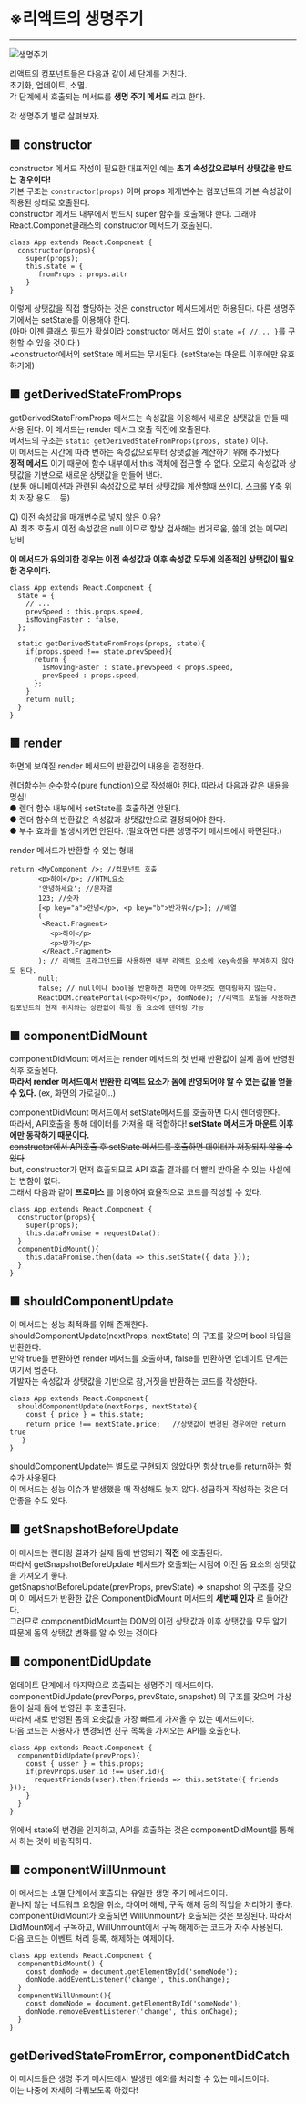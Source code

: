 # ※리액트의 생명주기
- - -

![생명주기](https://user-images.githubusercontent.com/47100931/88213954-5d412d00-cc94-11ea-8dc3-ac557a09282a.png)


리액트의 컴포넌트들은 다음과 같이 세 단계를 거친다.    
초기화, 업데이트, 소멸.    
각 단계에서 호출되는 메서드를 **생명 주기 메서드** 라고 한다.   

각 생명주기 별로 살펴보자.   

## ■ constructor    
constructor 메서드 작성이 필요한 대표적인 예는 **초기 속성값으로부터 상탯값을 만드는 경우이다!**    
기본 구조는 ```constructor(props)``` 이며 props 매개변수는 컴포넌트의 기본 속성값이 적용된 상태로 호출된다.    
constructor 메서드 내부에서 반드시 super 함수를 호출해야 한다. 그래야 React.Componet클래스의 constructor 메서드가 호출된다.   

```
class App extends React.Component {
  constructor(props){
    super(props);
    this.state = {
       fromProps : props.attr
    }
}
```
이렇게 상탯값을 직접 할당하는 것은 constructor 메서드에서만 허용된다. 다른 생명주기에서는 setState를 이용해야 한다.   
(아마 이젠 클래스 필드가 확실이라 constructor 메서드 없이 ```state ={ //... }```를 구현할 수 있을 것이다.)    
  +constructor에서의 setState 메서드는 무시된다. (setState는 마운트 이후에만 유효하기에)    
  
  
## ■ getDerivedStateFromProps    
getDerivedStateFromProps 메서드는 속성값을 이용해서 새로운 상탯값을 만들 때 사용 된다. 이 메서드는 render 메서그 호출 직전에 호출된다.   
메서드의 구조는 ```static getDerivedStateFromProps(props, state)``` 이다.  
이 메서드는 시간에 따라 변하는 속성값으로부터 상탯값을 계산하기 위해 추가됐다.    
**정적 메서드** 이기 때문에 함수 내부에서 this 객체에 접근할 수 없다. 오로지 속성값과 상탯값을 기반으로 새로운 상탯값을 만들어 낸다.   
(보통 애니메이션과 관련된 속성값으로 부터 상탯값을 계산할때 쓰인다. 스크롤 Y축 위치 저장 용도... 등)    

Q) 이전 속성값을 매개변수로 넣지 않은 이유?   
A) 최초 호출시 이전 속성값은 null 이므로 항상 검사해는 번거로움,  쓸데 없는 메모리 낭비    

**이 메서드가 유의미한 경우는 이전 속성값과 이후 속성값 모두에 의존적인 상탯값이 필요한 경우이다.**    
```
class App extends React.Component {
  state = {
    // ...  
    prevSpeed : this.props.speed,
    isMovingFaster : false,
  };
  
  static getDerivedStateFromProps(props, state){
    if(props.speed !== state.prevSpeed){
      return {
        isMovingFaster : state.prevSpeed < props.speed,
        prevSpeed : props.speed,
      };
    }
    return null;
  }
}
```

## ■ render    
화면에 보여질 render 메서드의 반환값의 내용을 결정한다.   

렌더함수는 순수함수(pure function)으로 작성해야 한다. 따라서 다음과 같은 내용을 명심!   
● 렌더 함수 내부에서 setState를 호출하면 안된다.   
● 렌더 함수의 반환값은 속성값과 상탯값만으로 결정되어야 한다.   
● 부수 효과를 발생시키면 안된다. (필요하면 다른 생명주기 메서드에서 하면된다.)

render 메서드가 반환할 수 있는 형태    
```
return <MyComponent />; //컴포넌트 호출
       <p>하이</p>; //HTML요소
       '안녕하세요'; //문자열
       123; //숫자
       [<p key="a">안녕</p>, <p key="b">반가워</p>]; //배열   
       (
        <React.Fragment>
          <p>하이</p>
          <p>방가</p>
        </React.Fragment>
       ); // 리액트 프래그먼드를 사용하면 내부 리액트 요소에 key속성을 부여하지 않아도 된다.   
       null;
       false; // null이나 bool을 반환하면 화면에 아무것도 랜더링하지 않는다.
       ReactDOM.createPortal(<p>하이</p>, domNode); //리액트 포털을 사용하면 컴포넌트의 현재 위치와는 상관없이 특정 돔 요소에 렌더링 가능
```

## ■ componentDidMount  
componentDidMount 메서드는 render 메서드의 첫 번째 반환값이 실제 돔에 반영된 직후 호출된다.   
**따라서 render 메서드에서 반환한 리엑트 요소가 돔에 반영되어야 알 수 있는 값을 얻을 수 있다.** (ex, 화면의 가로길이..)   

componentDidMount 메서드에서 setState메서드를 호출하면 다시 렌더링한다.   
따라서, API호출을 통해 데이터를 가져올 때 적합하다! **setState 메서드가 마운트 이후에만 동작하기 때문이다.**    
~~constructor에서 API호출 후 setState 메서드를 호출하면 데이터가 저장되지 않을 수 있다~~    
but, constructor가 먼저 호출되므로 API 호출 결과를 더 빨리 받아올 수 있는 사실에는 변함이 없다.    
그래서 다음과 같이 **프로미스** 를 이용하여 효율적으로 코드를 작성할 수 있다.   
```
class App extends React.Component {
  constructor(props){
    super(props);
    this.dataPromise = requestData();
  }
  componentDidMount(){
    this.dataPromise.then(data => this.setState({ data }));
  }
}
``` 


## ■ shouldComponentUpdate   
이 메서드는 성능 최적화를 위해 존재한다.   
shouldComponentUpdate(nextProps, nextState) 의 구조를 갖으며 bool 타입을 반환한다.   
만약 true를 반환하면 render 메서드를 호출하며,  false를 반환하면 업데이트 단계는 여기서 멈춘다.   
개발자는 속성값과 상탯값을 기반으로 참,거짓을 반환하는 코드를 작성한다.
```
class App extends React.Component{
  shouldComponentUpdate(nextPorps, nextState){
    const { price } = this.state;
    return price !== nextState.price;   //상탯값이 변경된 경우에만 return true
   }
}
```   

shouldComponentUpdate는 별도로 구현되지 않았다면 항상 true를 return하는 함수가 사용된다.   
이 메서드는 성능 이슈가 발생했을 때 작성해도 늦지 않다. 성급하게 작성하는 것은 더 안좋을 수도 있다.   


## ■ getSnapshotBeforeUpdate   
이 메서드는 랜더링 결과가 실제 돔에 반영되기 **직전** 에 호출된다.   
따라서 getSnapshotBeforeUpdate 메서드가 호출되는 시점에 이전 돔 요소의 상탯값을 가져오기 좋다.    
getSnapshotBeforeUpdate(prevProps, prevState) => snapshot 의 구조를 갖으며 이 메서드가 반환한 값은 ComponentDidMount 메서드의 **세번째 인자** 로 들어간다.    
그러므로 componentDidMount는 DOM의 이전 상탯값과 이후 상탯값을 모두 알기 때문에 돔의 상탯값 변화를 알 수 있는 것이다.   


## ■ componentDidUpdate   
업데이트 단계에서 마지막으로 호출되는 생명주기 메서드이다.   
componentDidUpdate(prevPorps, prevState, snapshot) 의 구조를 갖으며 가상돔이 실제 돔에 반영된 후 호출된다.   
따라서 새로 반영된 돔의 요솟값을 가장 빠르게 가져올 수 있는 메서드이다.    
다음 코드는 사용자가 변경되면 친구 목록을 가져오는 API를 호출한다.   
```
class App extends React.Component {
  componentDidUpdate(prevProps){
    const { usser } = this.props;
    if(prevProps.user.id !== user.id){
      requestFriends(user).then(friends => this.setState({ friends }));
    }
  }
}
```
위에서 state의 변경을 인지하고, API를 호출하는 것은 componentDidMount를 통해서 하는 것이 바람직하다.   

## ■ componentWillUnmount
이 메서드는 소멸 단계에서 호출되는 유일한 생명 주기 메서드이다.   
끝나지 않는 네트워크 요청을 취소, 타이머 해제, 구독 해체 등의 작업을 처리하기 좋다.   
componentDidMount가 호출되면 WillUnmount가 호출되는 것은 보장된다. 따라서 DidMount에서 구독하고, WillUnmount에서 구독 해제하는 코드가 자주 사용된다.   
다음 코드는 이벤트 처리 등록, 해제하는 예제이다.   
```
class App extends React.Component {
  componentDidMount() {
    const domNode = document.getElementById('someNode');
    domNode.addEventListener('change', this.onChange);
  }
  componentWillUnmount(){
    const domeNode = document.getElementById('someNode');
    domNode.removeEventListener('change', this.onChage);
  }
}
```

## getDerivedStateFromError, componentDidCatch 
이 메서드들은 생명 주기 메서드에서 발생한 예외를 처리할 수 있는 메서드이다.   
이는 나중에 자세히 다뤄보도록 하겠다!
